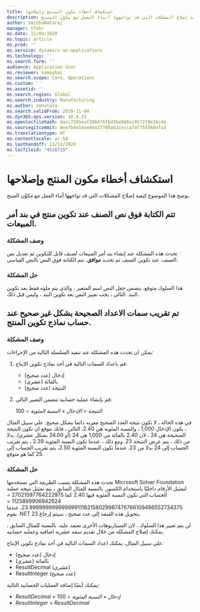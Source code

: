 ```yaml
---
title: استكشاف أخطاء مكون المنتج وإصلاحها
description: يوضح هذا الموضوع كيفية إصلاح المشكلات التي قد تواجهها أثناء العمل مع مكوِّن المنتج.
author: SmithaNataraj
manager: tfehr
ms.date: 11/04/2020
ms.topic: article
ms.prod: ''
ms.service: dynamics-ax-applications
ms.technology: ''
ms.search.form: ''
audience: Application User
ms.reviewer: kamaybac
ms.search.scope: Core, Operations
ms.custom: ''
ms.assetid: ''
ms.search.region: Global
ms.search.industry: Manufacturing
ms.author: smnatara
ms.search.validFrom: 2020-11-04
ms.dyn365.ops.version: 10.0.15
ms.openlocfilehash: dacc7205eaf2084f6fbd3be9d8ac0572f9e1bcde
ms.sourcegitcommit: 8eefb4e14ae0ea27769ab2cecca747755560efa3
ms.translationtype: HT
ms.contentlocale: ar-SA
ms.lasthandoff: 11/13/2020
ms.locfileid: "4516719"
---
```

# <a name="troubleshoot-the-product-configurator"></a>استكشاف أخطاء مكون المنتج وإصلاحها

يوضح هذا الموضوع كيفية إصلاح المشكلات التي قد تواجهها أثناء العمل مع مكوِّن المنتج.

## <a name="item-text-is-overwritten-when-i-configure-a-product-on-a-sales-order-line"></a>تتم الكتابة فوق نص الصنف عند تكوين منتج في بند أمر المبيعات.

### <a name="issue-description"></a>وصف المشكلة

تحدث هذه المشكلة عند إنشاء بند أمر المبيعات لصنف قابل للتكوين ثم تعديل نص الصنف. عند تكوين الصنف ثم تحديد **موافق**، تتم الكتابة فوق النص بالنص القياسي.

### <a name="issue-resolution"></a>حل المشكلة

هذا السلوك متوقع. يتضمن حقل النص اسم المتغير ، والذي يتم ملؤه فقط بعد تكوين البند. التالي ، يجب تغيير النص بعد تكوين البند ، وليس قبل ذلك.

## <a name="integer-attributes-are-incorrectly-rounded-when-product-configuration-models-are-calculated"></a>تم تقريب سمات الاعداد الصحيحة بشكل غير صحيح عند حساب نماذج تكوين المنتج.

### <a name="issue-description"></a>وصف المشكلة

يمكن ان تحدث هذه المشكلة عند تنفيذ السلسلة التالية من الإجراءات:

1. قم باعداد السمات التالية في أحد نماذج تكوين الإنتاج:

    - إدخال (عدد صحيح)
    - بالمائة (عشري)
    - النتيجة (عدد صحيح)

2. قم بإنشاء عملية حسابية تتضمن التعبير التالي:

    *النتيجة* = *الإدخال* × *النسبة المئوية* ÷ 100

في هذه الحالة ، لا تكون نتيجة العدد الصحيح مقربه دائما بشكل صحيح. علي سبيل المثال ، يكون الإدخال 1,000 ، والنسبة المئوية هي 2.40. التالي ، فانك تتوقع ان تكون النتيجة الصحيحة هي 24 ، لان 2.40 بالمائة من 1,000 هي 24 (أو 24.00 بشكل عشري). بدلا من ذلك ، يتم عرض النتيجة 23. ومع ذلك ، عندما تكون النسبة المئوية 2.39 ، يتم تقريب الحساب إلى 24 بدلا من 23. عندما تكون النسبة المئوية 2.50، يتم تقريب الحساب إلى 25 كما هو متوقع.

### <a name="issue-resolution"></a>حل المشكلة

تحدث هذه المشكلة بسبب الطريقة التي تستخدمها Microsoft Solver Foundation لتمثيل الأرقام داخليًا باستخدام الكسور. بالنسبة للمثال السابق ، يتم تمثيل نتيجة عمليه الحساب التي تكون النسبة المئوية فيها 2.40 كما 27021597764222975 ÷ 1125899906842624 = 23.99999999999999911182158029987476766109466552734375. عندما يقوم .NET بتحويل هذه القيمة إلى عدد صحيح ، سيتم إرجاع 23.

لن يتم تغيير هذا السلوك ، لان السيناريوهات الأخرى تعتمد عليه. بالنسبة للمثال السابق ، يمكنك إصلاح المشكلة من خلال تقديم سمه عشريه اضافيه وعمليه حسابيه.

على سبيل المثال، يمكنك اعداد السمات التالية في أحد نماذج تكوين الإنتاج:

- إدخال (عدد صحيح)
- بالمائة (عشري)
- ResultDecimal (عشري)
- ResultInteger (عدد صحيح)

يمكنك أيضًا إضافة العمليات الحسابية التالية:

- *ResultDecimal* = *إدخال* × *النسبة المئوية* ÷ 100
- *ResultInteger* = *ResultDecimal*
